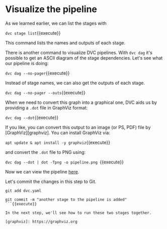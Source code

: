 # Visualize the pipeline

As we learned earlier, we can list the stages with 

`dvc stage list`{{execute}}

This command lists the names and outputs of each stage. 

There is another command to visualize DVC pipelines. With `dvc dag` it's
possible to get an ASCII diagram of the stage dependencies. Let's see what our
pipeline is doing:

`dvc dag --no-pager`{{execute}}

Instead of stage names, we can also get the outputs of each stage.

`dvc dag --no-pager --outs`{{execute}}

When we need to convert this graph into a graphical one, DVC aids us by
providing a `.dot` file in GraphViz format: 

`dvc dag --dot`{{execute}}

If you like, you can convert this output to an image (or PS, PDF) file by
[GraphViz][graphviz]. You can install GraphViz via: 

`apt update & apt install -y graphviz`{{execute}}

and convert the `.dot` file to PNG using: 

`dvc dag --dot | dot -Tpng -o pipeline.png `{{execute}}

Now we can view the pipeline [here][pipeline].

[pipeline]: https://[[HOST_SUBDOMAIN]]-80-[[KATACODA_HOST]].environments.katacoda.com/pipeline.png

Let's commit the changes in this step to Git.

```
git add dvc.yaml 

git commit -m "another stage to the pipeline is added"
```{{execute}}

In the next step, we'll see how to run these two stages together.

[graphviz]: https://graphviz.org
